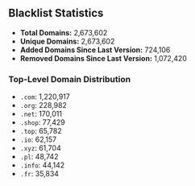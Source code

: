 ## Blacklist Statistics

- **Total Domains:** 2,673,602
- **Unique Domains:** 2,673,602
- **Added Domains Since Last Version:** 724,106
- **Removed Domains Since Last Version:** 1,072,420

### Top-Level Domain Distribution

-  `.com`: 1,220,917
-  `.org`: 228,982
-  `.net`: 170,011
-  `.shop`: 77,429
-  `.top`: 65,782
-  `.io`: 62,157
-  `.xyz`: 61,704
-  `.pl`: 48,742
-  `.info`: 44,142
-  `.fr`: 35,834
